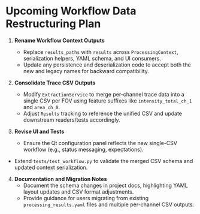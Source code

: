# Upcoming Workflow Data Restructuring Plan

1. **Rename Workflow Context Outputs**
   - Replace `results_paths` with `results` across `ProcessingContext`, serialization helpers, YAML schema, and UI consumers.
   - Update any persistence and deserialization code to accept both the new and legacy names for backward compatibility.

2. **Consolidate Trace CSV Outputs**
   - Modify `ExtractionService` to merge per-channel trace data into a single CSV per FOV using feature suffixes like `intensity_total_ch_1` and `area_ch_0`.
   - Adjust `Results` tracking to reference the unified CSV and update downstream readers/tests accordingly.

3. **Revise UI and Tests**
   - Ensure the Qt configuration panel reflects the new single-CSV workflow (e.g., status messaging, expectations).
  - Extend `tests/test_workflow.py` to validate the merged CSV schema and updated context serialization.

4. **Documentation and Migration Notes**
   - Document the schema changes in project docs, highlighting YAML layout updates and CSV format adjustments.
   - Provide guidance for users migrating from existing `processing_results.yaml` files and multiple per-channel CSV outputs.

